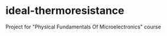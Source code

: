 ideal-thermoresistance
======================

Project for "Physical Fundamentals Of Microelectronics" course

